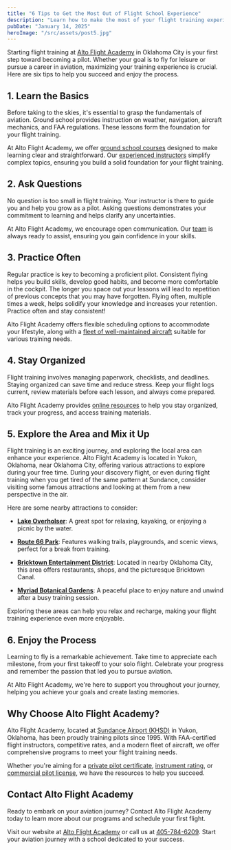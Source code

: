 ```yaml
---
title: "6 Tips to Get the Most Out of Flight School Experience"
description: "Learn how to make the most of your flight training experience at Alto Flight Academy in Oklahoma City. Start your aviation journey today!"
pubDate: "January 14, 2025"
heroImage: "/src/assets/post5.jpg"
---
```


Starting flight training at [Alto Flight Academy](https://altoflight.com/) in Oklahoma City is your first step toward becoming a pilot. Whether your goal is to fly for leisure or pursue a career in aviation, maximizing your training experience is crucial. Here are six tips to help you succeed and enjoy the process.

## **1. Learn the Basics**

Before taking to the skies, it's essential to grasp the fundamentals of aviation. Ground school provides instruction on weather, navigation, aircraft mechanics, and FAA regulations. These lessons form the foundation for your flight training.

At Alto Flight Academy, we offer [ground school courses](https://altoflight.com/ground-school/private-pilot/) designed to make learning clear and straightforward. Our [experienced instructors](https://altoflight.com/about/our-team/) simplify complex topics, ensuring you build a solid foundation for your flight training.

## **2. Ask Questions**

No question is too small in flight training. Your instructor is there to guide you and help you grow as a pilot. Asking questions demonstrates your commitment to learning and helps clarify any uncertainties.

At Alto Flight Academy, we encourage open communication. Our [team](https://altoflight.com/about/our-team/) is always ready to assist, ensuring you gain confidence in your skills.

## **3. Practice Often**

Regular practice is key to becoming a proficient pilot. Consistent flying helps you build skills, develop good habits, and become more comfortable in the cockpit.  The longer you space out your lessons will lead to repetition of previous concepts that you may have forgotten.  Flying often, multiple times a week, helps solidify your knowledge and increases your retention.  Practice often and stay consistent!

Alto Flight Academy offers flexible scheduling options to accommodate your lifestyle, along with a [fleet of well-maintained aircraft](https://altoflight.com/about/our-fleet/) suitable for various training needs.

## **4. Stay Organized**

Flight training involves managing paperwork, checklists, and deadlines. Staying organized can save time and reduce stress. Keep your flight logs current, review materials before each lesson, and always come prepared.

Alto Flight Academy provides [online resources](https://altoflight.com/about/learning-center/) to help you stay organized, track your progress, and access training materials.

## **5. Explore the Area and Mix it Up**

Flight training is an exciting journey, and exploring the local area can enhance your experience. Alto Flight Academy is located in Yukon, Oklahoma, near Oklahoma City, offering various attractions to explore during your free time.  During your discovery flight, or even during flight training when you get tired of the same pattern at Sundance, consider visiting some famous attractions and looking at them from a new perspective in the air.

Here are some nearby attractions to consider:

- **[Lake Overholser](https://www.okc.gov/departments/parks-recreation/lakes-and-fishing)**: A great spot for relaxing, kayaking, or enjoying a picnic by the water.

- **[Route 66 Park](https://www.visitokc.com/listing/route-66-park/5177/)**: Features walking trails, playgrounds, and scenic views, perfect for a break from training.

- **[Bricktown Entertainment District](https://www.bricktownokc.com)**: Located in nearby Oklahoma City, this area offers restaurants, shops, and the picturesque Bricktown Canal.

- **[Myriad Botanical Gardens](https://www.myriadgardens.org/)**: A peaceful place to enjoy nature and unwind after a busy training session.

Exploring these areas can help you relax and recharge, making your flight training experience even more enjoyable.

## **6. Enjoy the Process**

Learning to fly is a remarkable achievement. Take time to appreciate each milestone, from your first takeoff to your solo flight. Celebrate your progress and remember the passion that led you to pursue aviation.

At Alto Flight Academy, we're here to support you throughout your journey, helping you achieve your goals and create lasting memories.

## **Why Choose Alto Flight Academy?**

Alto Flight Academy, located at [Sundance Airport (KHSD)](https://altoflight.com/about/our-location/) in Yukon, Oklahoma, has been proudly training pilots since 1995. With FAA-certified flight instructors, competitive rates, and a modern fleet of aircraft, we offer comprehensive programs to meet your flight training needs.

Whether you're aiming for a [private pilot certificate](https://altoflight.com/flight-training/private-pilot/), [instrument rating](https://altoflight.com/flight-training/instrument-rating/), or [commercial pilot license](https://altoflight.com/flight-training/commercial-pilot/), we have the resources to help you succeed.

## **Contact Alto Flight Academy**

Ready to embark on your aviation journey? Contact Alto Flight Academy today to learn more about our programs and schedule your first flight.

Visit our website at [Alto Flight Academy](https://altoflight.com/) or call us at [405-784-6209](tel:405-784-6209). Start your aviation journey with a school dedicated to your success.
